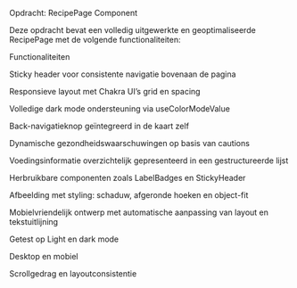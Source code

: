  Opdracht: RecipePage Component
 
Deze opdracht bevat een volledig uitgewerkte en geoptimaliseerde RecipePage met de volgende functionaliteiten:

 Functionaliteiten
 
Sticky header voor consistente navigatie bovenaan de pagina

Responsieve layout met Chakra UI’s grid en spacing

Volledige dark mode ondersteuning via useColorModeValue

Back-navigatieknop geïntegreerd in de kaart zelf

Dynamische gezondheidswaarschuwingen op basis van cautions

Voedingsinformatie overzichtelijk gepresenteerd in een gestructureerde lijst

Herbruikbare componenten zoals LabelBadges en StickyHeader

Afbeelding met styling: schaduw, afgeronde hoeken en object-fit

Mobielvriendelijk ontwerp met automatische aanpassing van layout en tekstuitlijning

 Getest op
Light en dark mode

Desktop en mobiel

Scrollgedrag en layoutconsistentie
